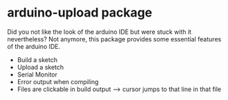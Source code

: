 # arduino-upload package

Did you not like the look of the arduino IDE but were stuck with it nevertheless? Not anymore, this package provides some essential features of the arduino IDE.

* Build a sketch
* Upload a sketch
* Serial Monitor
* Error output when compiling
* Files are clickable in build output --> cursor jumps to that line in that file
